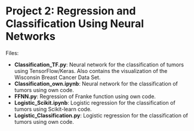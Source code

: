 # Project 2: Regression and Classification Using Neural Networks
Files:
* **Classification_TF.py**: Neural network for the classification of tumors using TensorFlow/Keras. Also contains the visualization of the Wisconsin Breast Cancer Data Set.
* **Classification_own.ipynb**: Neural network for the classification of tumors using own code.
* **FFNN.py**: Regression of Franke function using own code.
* **Logistic_Scikit.ipynb**: Logistic regression for the classification of tumors using Scikit-learn code.
* **Logistic_Classification.py**: Logistic regression for the classification of tumors using own code.
